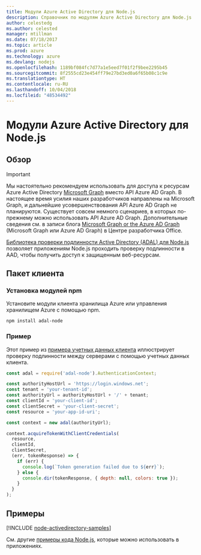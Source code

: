 ```yaml
---
title: Модули Azure Active Directory для Node.js
description: Справочник по модулям Azure Active Directory для Node.js
author: celestedg
ms.author: celested
manager: mtillman
ms.date: 07/18/2017
ms.topic: article
ms.prod: azure
ms.technology: azure
ms.devlang: nodejs
ms.openlocfilehash: 1189bf084fc7d77a1e5eed7f01f2f9bee2295b45
ms.sourcegitcommit: 8f2555cd23e454ff79e27bd3ed0a6f65b08c1c9e
ms.translationtype: HT
ms.contentlocale: ru-RU
ms.lasthandoff: 10/04/2018
ms.locfileid: "48534492"
---
```

# <a name="azure-active-directory-modules-for-nodejs"></a>Модули Azure Active Directory для Node.js

## <a name="overview"></a>Обзор

> [!IMPORTANT]
> Мы настоятельно рекомендуем использовать для доступа к ресурсам Azure Active Directory [Microsoft Graph](https://graph.microsoft.io/) вместо API Azure AD Graph. В настоящее время усилия наших разработчиков направлены на Microsoft Graph, и дальнейшие усовершенствования API Azure AD Graph не планируются. Существует совсем немного сценариев, в которых по-прежнему можно использовать API Azure AD Graph. Дополнительные сведения см. в записи блога [Microsoft Graph or the Azure AD Graph](https://dev.office.com/blogs/microsoft-graph-or-azure-ad-graph) (Microsoft Graph или Azure AD Graph) в Центре разработчика Office.

[Библиотека проверки подлинности Active Directory (ADAL) для Node.js](https://www.npmjs.com/package/adal-node) позволяет приложениям Node.js проходить проверку подлинности в AAD, чтобы получить доступ к защищенным веб-ресурсам.

## <a name="client-package"></a>Пакет клиента

### <a name="install-the-npm-modules"></a>Установка модулей npm

Установите модули клиента хранилища Azure или управления хранилищем Azure с помощью npm.

```bash
npm install adal-node
```   

### <a name="example"></a>Пример

Этот пример из [примера учетных данных клиента](https://github.com/MSOpenTech/azure-activedirectory-library-for-nodejs/blob/master/sample/client-credentials-sample.js) иллюстрирует проверку подлинности между серверами с помощью учетных данных клиента.

```javascript
const adal = require('adal-node').AuthenticationContext;

const authorityHostUrl = 'https://login.windows.net';
const tenant = 'your-tenant-id';
const authorityUrl = authorityHostUrl + '/' + tenant;
const clientId = 'your-client-id';
const clientSecret = 'your-client-secret';
const resource = 'your-app-id-uri';

const context = new adal(authorityUrl);

context.acquireTokenWithClientCredentials(
  resource,
  clientId,
  clientSecret,
  (err, tokenResponse) => {
    if (err) {
      console.log(`Token generation failed due to ${err}`);
    } else {
      console.dir(tokenResponse, { depth: null, colors: true });
    }
  }
);
```

## <a name="samples"></a>Примеры

[!INCLUDE [node-activedirectory-samples](../docs-ref-conceptual/includes/activedirectory-samples.md)]

См. другие [примеры кода Node.js](https://azure.microsoft.com/resources/samples/?platform=nodejs), которые можно использовать в приложениях.
